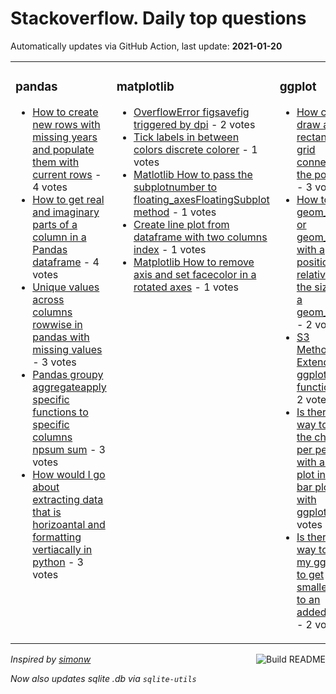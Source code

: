 # Stackoverflow. Daily top questions 

Automatically updates via GitHub Action, last update: **<!-- date starts -->2021-01-20<!-- date ends -->**


<table><tr><td valign="top" width="33%">

### pandas
<!-- pandas starts -->
* [How to create new rows with missing years and populate them with current rows](https://stackoverflow.com/questions/65817843/how-to-create-new-rows-with-missing-years-and-populate-them-with-current-rows) - 4 votes
* [How to get real and imaginary parts of a column in a Pandas dataframe](https://stackoverflow.com/questions/65813757/how-to-get-real-and-imaginary-parts-of-a-column-in-a-pandas-dataframe) - 4 votes
* [Unique values across columns rowwise in pandas with missing values](https://stackoverflow.com/questions/65812732/unique-values-across-columns-row-wise-in-pandas-with-missing-values) - 3 votes
* [Pandas groupy aggregateapply specific functions to specific columns npsum sum](https://stackoverflow.com/questions/65815186/pandas-groupy-aggregate-apply-specific-functions-to-specific-columns-np-sum-su) - 3 votes
* [How would I go about extracting data that is horizoantal and formatting vertiacally in python](https://stackoverflow.com/questions/65817057/how-would-i-go-about-extracting-data-that-is-horizoantal-and-formatting-vertiaca) - 3 votes
<!-- pandas ends -->
</td><td valign="top" width="34%">


### matplotlib
<!-- matplotlib starts -->
* [OverflowError figsavefig triggered by dpi](https://stackoverflow.com/questions/65806135/overflowerror-fig-savefig-triggered-by-dpi) - 2 votes
* [Tick labels in between colors discrete colorer](https://stackoverflow.com/questions/65816418/tick-labels-in-between-colors-discrete-colorer) - 1 votes
* [Matlotlib How to pass the subplotnumber to floating_axesFloatingSubplot method](https://stackoverflow.com/questions/65816019/matlotlib-how-to-pass-the-subplot-number-to-floating-axes-floatingsubplot-metho) - 1 votes
* [Create line plot from dataframe with two columns index](https://stackoverflow.com/questions/65805813/create-line-plot-from-dataframe-with-two-columns-index) - 1 votes
* [Matplotlib How to remove axis and set facecolor in a rotated axes](https://stackoverflow.com/questions/65805735/matplotlib-how-to-remove-axis-and-set-facecolor-in-a-rotated-axes) - 1 votes
<!-- matplotlib ends -->
</td><td valign="top" width="34%">


### ggplot
<!-- ggplot2 starts -->
* [How can I draw a rectangular grid connecting the points](https://stackoverflow.com/questions/65803726/how-can-i-draw-a-rectangular-grid-connecting-the-points) - 3 votes
* [How to add geom_text or geom_label with a position relative to the size of a geom_point](https://stackoverflow.com/questions/65812988/how-to-add-geom-text-or-geom-label-with-a-position-relative-to-the-size-of-a-geo) - 2 votes
* [S3 Methods Extending ggplot2 gg function](https://stackoverflow.com/questions/65817557/s3-methods-extending-ggplot2-gg-function) - 2 votes
* [Is there a way to plot the change per period with a line plot in a bar plot with ggplot2](https://stackoverflow.com/questions/65815466/is-there-a-way-to-plot-the-change-per-period-with-a-line-plot-in-a-bar-plot-with) - 2 votes
* [Is there a way to stop my ggplot to get smaller due to an added title](https://stackoverflow.com/questions/65807738/is-there-a-way-to-stop-my-ggplot-to-get-smaller-due-to-an-added-title) - 2 votes
<!-- ggplot2 ends -->
</td></tr></table>

<a href="https://github.com/hp0404/hp0404/actions"><img src="https://github.com/hp0404/hp0404/workflows/Build%20README/badge.svg" align="right" alt="Build README"></a> <p>*Inspired by  [simonw](https://github.com/simonw/simonw)*</p> <p> *Now also updates sqlite .db via `sqlite-utils`* </p>
